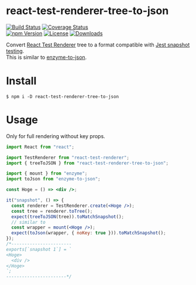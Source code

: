 ﻿# react-test-renderer-tree-to-json

[![Build Status](https://img.shields.io/travis/mochiya98/react-test-renderer-tree-to-json.svg?branch=master&style=flat-square)](https://travis-ci.org/mochiya98/react-test-renderer-tree-to-json) [![Coverage Status](https://img.shields.io/coveralls/github/mochiya98/react-test-renderer-tree-to-json.svg?style=flat-square)](https://coveralls.io/github/mochiya98/react-test-renderer-tree-to-json?branch=master)  
[![npm Version](https://img.shields.io/npm/v/react-test-renderer-tree-to-json.svg?style=flat-square)](https://www.npmjs.com/package/react-test-renderer-tree-to-json) [![License](https://img.shields.io/npm/l/react-test-renderer-tree-to-json.svg?style=flat-square)](https://www.npmjs.com/package/react-test-renderer-tree-to-json) [![Downloads](https://img.shields.io/npm/dm/react-test-renderer-tree-to-json.svg?style=flat-square)](https://npm-stat.com/charts.html?package=react-test-renderer-tree-to-json)

Convert [React Test Renderer](https://reactjs.org/docs/test-renderer.html) tree to a format compatible with [Jest snapshot testing](https://facebook.github.io/jest/docs/tutorial-react.html#snapshot-testing).  
This is similar to [enzyme-to-json](https://github.com/adriantoine/enzyme-to-json).

# Install

```console
$ npm i -D react-test-renderer-tree-to-json
```

# Usage

Only for full rendering without key props.

```jsx
import React from "react";

import TestRenderer from "react-test-renderer";
import { treeToJSON } from "react-test-renderer-tree-to-json";

import { mount } from "enzyme";
import toJson from "enzyme-to-json";

const Hoge = () => <div />;

it("snapshot", () => {
  const renderer = TestRenderer.create(<Hoge />);
  const tree = renderer.toTree();
  expect(treeToJSON(tree)).toMatchSnapshot();
  // similar to
  const wrapper = mount(<Hoge />);
  expect(toJson(wrapper, { noKey: true })).toMatchSnapshot();
});
/*-----------------------
exports[`snapshot 1`] = `
<Hoge>
  <div />
</Hoge>
`; 
-----------------------*/
```
